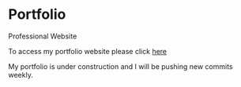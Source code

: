 # Portfolio
Professional Website 

To access my portfolio website please click [here](https://hsoley.github.io/Portfolio/)

My portfolio is under construction and I will be pushing new commits weekly.